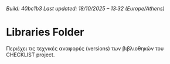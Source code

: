 *Build: 40bc1b3*
*Last updated: 18/10/2025 – 13:32 (Europe/Athens)*
# Libraries Folder  
Περιέχει τις τεχνικές αναφορές (versions) των βιβλιοθηκών του CHECKLIST project.
